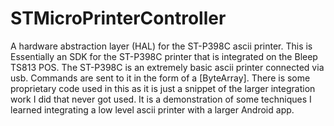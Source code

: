 # STMicroPrinterController
A hardware abstraction layer (HAL) for the ST-P398C ascii printer. This is Essentially an SDK for the ST-P398C printer that is integrated on the Bleep TS813 POS. The ST-P398C is an extremely basic ascii printer connected via usb. Commands are sent to it in the form of a [ByteArray]. There is some proprietary code used in this as it is just a snippet of the larger integration work I did that never got used. It is a demonstration of some techniques I learned integrating a low level ascii printer with a larger Android app.
